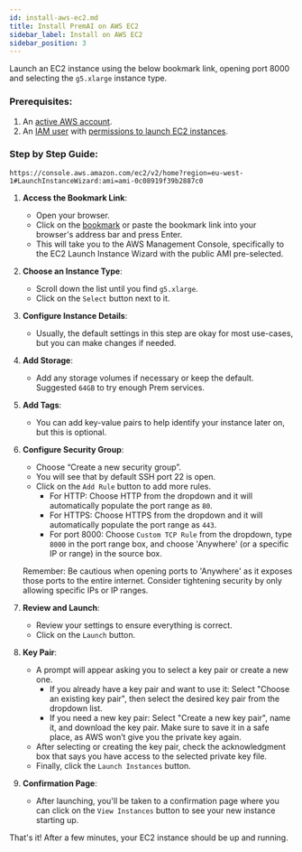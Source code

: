 ```yaml
---
id: install-aws-ec2.md
title: Install PremAI on AWS EC2
sidebar_label: Install on AWS EC2
sidebar_position: 3
---
```


Launch an EC2 instance using the below bookmark link, opening port 8000 and selecting the `g5.xlarge` instance type.


### Prerequisites:

1. An [active AWS account](https://docs.aws.amazon.com/SetUp/latest/UserGuide/setup-AWSsignup.html).
2. An [IAM user](https://docs.aws.amazon.com/SetUp/latest/UserGuide/setup-configadminuser.html) with [permissions to launch EC2 instances](https://docs.aws.amazon.com/IAM/latest/UserGuide/reference_policies_examples_ec2_region.html).

### Step by Step Guide:

```
https://console.aws.amazon.com/ec2/v2/home?region=eu-west-1#LaunchInstanceWizard:ami=ami-0c08919f39b2887c0
```

1. **Access the Bookmark Link**:
    - Open your browser.
    - Click on the [bookmark](https://console.aws.amazon.com/ec2/v2/home?region=eu-west-1#LaunchInstanceWizard:ami=ami-0c08919f39b2887c0) or paste the bookmark link into your browser's address bar and press Enter. 
    - This will take you to the AWS Management Console, specifically to the EC2 Launch Instance Wizard with the public AMI pre-selected.

2. **Choose an Instance Type**:
    - Scroll down the list until you find `g5.xlarge`. 
    - Click on the `Select` button next to it.

3. **Configure Instance Details**:
    - Usually, the default settings in this step are okay for most use-cases, but you can make changes if needed.

4. **Add Storage**:
    - Add any storage volumes if necessary or keep the default. Suggested `64GB` to try enough Prem services.

5. **Add Tags**:
    - You can add key-value pairs to help identify your instance later on, but this is optional.

6. **Configure Security Group**:
    - Choose “Create a new security group”.
    - You will see that by default SSH port 22 is open.
    - Click on the `Add Rule` button to add more rules.
        - For HTTP: Choose HTTP from the dropdown and it will automatically populate the port range as `80`.
        - For HTTPS: Choose HTTPS from the dropdown and it will automatically populate the port range as `443`.
        - For port 8000: Choose `Custom TCP Rule` from the dropdown, type `8000` in the port range box, and choose 'Anywhere' (or a specific IP or range) in the source box.
    
    Remember: Be cautious when opening ports to 'Anywhere' as it exposes those ports to the entire internet. Consider tightening security by only allowing specific IPs or IP ranges.

7. **Review and Launch**:
    - Review your settings to ensure everything is correct.
    - Click on the `Launch` button.
    
8. **Key Pair**:
    - A prompt will appear asking you to select a key pair or create a new one.
        - If you already have a key pair and want to use it: Select "Choose an existing key pair", then select the desired key pair from the dropdown list.
        - If you need a new key pair: Select "Create a new key pair", name it, and download the key pair. Make sure to save it in a safe place, as AWS won’t give you the private key again.
    - After selecting or creating the key pair, check the acknowledgment box that says you have access to the selected private key file.
    - Finally, click the `Launch Instances` button.

9. **Confirmation Page**:
    - After launching, you'll be taken to a confirmation page where you can click on the `View Instances` button to see your new instance starting up.

That's it! After a few minutes, your EC2 instance should be up and running.